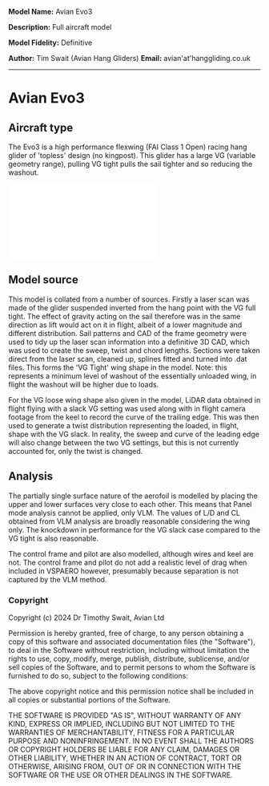 **Model Name:** Avian Evo3

**Description:** Full aircraft model

**Model Fidelity:** Definitive

**Author:** Tim Swait (Avian Hang Gliders)
**Email:** avian'at'hanggliding.co.uk

---
# Avian Evo3
## Aircraft type
The Evo3 is a high performance flexwing (FAI Class 1 Open) racing hang glider of 'topless' design (no kingpost). This glider has a large VG (variable geometry range), pulling VG tight pulls the sail tighter and so reducing the washout.

![3D Evo](Avian_Evo3.stl)

## Model source
This model is collated from a number of sources. Firstly a laser scan was made of the glider suspended inverted from the hang point with the VG full tight. The effect of gravity acting on the sail therefore was in the same direction as lift would act on it in flight, albeit of a lower magnitude and different distribution. Sail patterns and CAD of the frame geometry were used to tidy up the laser scan information into a definitive 3D CAD, which was used to create the sweep, twist and chord lengths. Sections were taken direct from the laser scan, cleaned up, splines fitted and turned into .dat files. This forms the 'VG Tight' wing shape in the model. Note: this represents a minimum level of washout of the essentially unloaded wing, in flight the washout will be higher due to loads.

For the VG loose wing shape also given in the model, LiDAR data obtained in flight flying with a slack VG setting was used along with in flight camera footage from the keel to record the curve of the trailing edge. This was then used to generate a twist distribution representing the loaded, in flight, shape with the VG slack. In reality, the sweep and curve of the leading edge will also change between the two VG settings, but this is not currently accounted for, only the twist is changed.

## Analysis
The partially single surface nature of the aerofoil is modelled by placing the upper and lower surfaces very close to each other. This means that Panel mode analysis cannot be applied, only VLM. The values of L/D and CL obtained from VLM analysis are broadly reasonable considering the wing only. The knockdown in performance for the VG slack case compared to the VG tight is also reasonable.

The control frame and pilot are also modelled, although wires and keel are not. The control frame and pilot do not add a realistic level of drag when included in VSPAERO however, presumably because separation is not captured by the VLM method.

### Copyright
Copyright (c) 2024 Dr Timothy Swait, Avian Ltd

Permission is hereby granted, free of charge, to any person obtaining a copy
of this software and associated documentation files (the "Software"), to deal
in the Software without restriction, including without limitation the rights
to use, copy, modify, merge, publish, distribute, sublicense, and/or sell
copies of the Software, and to permit persons to whom the Software is
furnished to do so, subject to the following conditions:

The above copyright notice and this permission notice shall be included in all
copies or substantial portions of the Software.

THE SOFTWARE IS PROVIDED "AS IS", WITHOUT WARRANTY OF ANY KIND, EXPRESS OR
IMPLIED, INCLUDING BUT NOT LIMITED TO THE WARRANTIES OF MERCHANTABILITY,
FITNESS FOR A PARTICULAR PURPOSE AND NONINFRINGEMENT. IN NO EVENT SHALL THE
AUTHORS OR COPYRIGHT HOLDERS BE LIABLE FOR ANY CLAIM, DAMAGES OR OTHER
LIABILITY, WHETHER IN AN ACTION OF CONTRACT, TORT OR OTHERWISE, ARISING FROM,
OUT OF OR IN CONNECTION WITH THE SOFTWARE OR THE USE OR OTHER DEALINGS IN THE
SOFTWARE.
